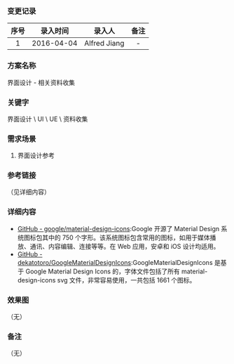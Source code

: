 ### 变更记录

| 序号 | 录入时间 | 录入人 | 备注 |
|:--------:|:--------:|:--------:|:--------:|
| 1 | 2016-04-04 | Alfred Jiang | - |

### 方案名称

界面设计 - 相关资料收集

### 关键字

界面设计 \ UI \ UE \ 资料收集

### 需求场景

1. 界面设计参考

### 参考链接
（见详细内容）

### 详细内容

* [GitHub - google/material-design-icons](https://github.com/google/material-design-icons):Google 开源了 Material Design 系统图标包其中的 750 个字形。该系统图标包含常用的图标，如用于媒体播放、通讯、内容编辑、连接等等。在 Web 应用，安卓和 iOS 设计均适用。
* [GitHub - dekatotoro/GoogleMaterialDesignIcons](https://github.com/dekatotoro/GoogleMaterialDesignIcons):GoogleMaterialDesignIcons 是基于 Google Material Design Icons 的，字体文件包括了所有 material-design-icons svg 文件，非常容易使用，一共包括 1661 个图标。

### 效果图
（无）

### 备注
（无）

